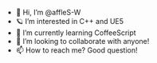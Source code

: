 - 👋 Hi, I’m @affleS-W
- 🪐 I’m interested in C++ and UE5
- 🌱 I’m currently learning CoffeeScript
- 👀 I’m looking to collaborate with anyone!
- 📫 How to reach me? Good question!

<!---
affleS-W/affleS-W is a ✨ special ✨ repository because its `README.md` (this file) appears on your GitHub profile.
You can click the Preview link to take a look at your changes.
--->
